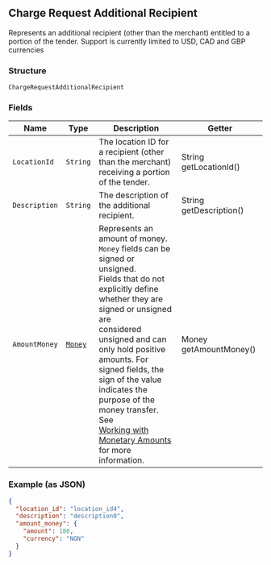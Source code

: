 ## Charge Request Additional Recipient

Represents an additional recipient (other than the merchant) entitled to a portion of the tender.
Support is currently limited to USD, CAD and GBP currencies

### Structure

`ChargeRequestAdditionalRecipient`

### Fields

| Name | Type | Description | Getter |
|  --- | --- | --- | --- |
| `LocationId` | `String` | The location ID for a recipient (other than the merchant) receiving a portion of the tender. | String getLocationId() |
| `Description` | `String` | The description of the additional recipient. | String getDescription() |
| `AmountMoney` | [`Money`](/doc/models/money.md) | Represents an amount of money. `Money` fields can be signed or unsigned.<br>Fields that do not explicitly define whether they are signed or unsigned are<br>considered unsigned and can only hold positive amounts. For signed fields, the<br>sign of the value indicates the purpose of the money transfer. See<br>[Working with Monetary Amounts](https://developer.squareup.com/docs/build-basics/working-with-monetary-amounts)<br>for more information. | Money getAmountMoney() |

### Example (as JSON)

```json
{
  "location_id": "location_id4",
  "description": "description0",
  "amount_money": {
    "amount": 186,
    "currency": "NGN"
  }
}
```

